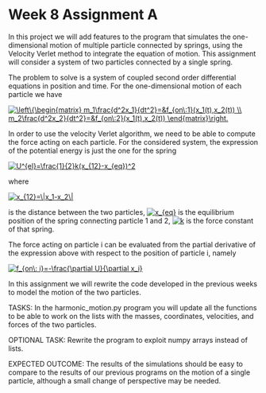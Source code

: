 # Week 8 Assignment A

In this project we will add features to the program that simulates the one-dimensional motion of multiple particle connected by springs, using the Velocity Verlet method to integrate the equation of motion. This assignment will consider a system of two particles connected by a single spring.

The problem to solve is a system of coupled second order differential equations in position and time. For the one-dimensional motion of each particle we have

<a href="https://www.codecogs.com/eqnedit.php?latex=\left\{\begin{matrix}&space;m_1\frac{d^2x_1}{dt^2}=&f_{on\:1}(x_1(t),x_2(t))&space;\\&space;m_2\frac{d^2x_2}{dt^2}=&f_{on\:2}(x_1(t),x_2(t))&space;\end{matrix}\right." target="_blank"><img src="https://latex.codecogs.com/gif.latex?\left\{\begin{matrix}&space;m_1\frac{d^2x_1}{dt^2}=&f_{on\:1}(x_1(t),x_2(t))&space;\\&space;m_2\frac{d^2x_2}{dt^2}=&f_{on\:2}(x_1(t),x_2(t))&space;\end{matrix}\right." title="\left\{\begin{matrix} m_1\frac{d^2x_1}{dt^2}=&f_{on\:1}(x_1(t),x_2(t)) \\ m_2\frac{d^2x_2}{dt^2}=&f_{on\:2}(x_1(t),x_2(t)) \end{matrix}\right." /></a>

In order to use the velocity Verlet algorithm, we need to be able to compute the force acting on each particle. For the considered system, the expression of the potential energy is just the one for the spring

<a href="https://www.codecogs.com/eqnedit.php?latex=U^{el}=\frac{1}{2}k(x_{12}-x_{eq})^2" target="_blank"><img src="https://latex.codecogs.com/gif.latex?U^{el}=\frac{1}{2}k(x_{12}-x_{eq})^2" title="U^{el}=\frac{1}{2}k(x_{12}-x_{eq})^2" /></a>

where 

<a href="https://www.codecogs.com/eqnedit.php?latex=x_{12}=\|x_1-x_2\|" target="_blank"><img src="https://latex.codecogs.com/gif.latex?x_{12}=\|x_1-x_2\|" title="x_{12}=\|x_1-x_2\|" /></a>

is the distance between the two particles, <a href="https://www.codecogs.com/eqnedit.php?latex=x_{eq}" target="_blank"><img src="https://latex.codecogs.com/gif.latex?x_{eq}" title="x_{eq}" /></a> is the equilibrium position of the spring connecting particle 1 and 2, <a href="https://www.codecogs.com/eqnedit.php?latex=k" target="_blank"><img src="https://latex.codecogs.com/gif.latex?k" title="k" /></a> is the force constant of that spring.

The force acting on particle i can be evaluated from the partial derivative of the expression above with respect to the position of particle i, namely

<a href="https://www.codecogs.com/eqnedit.php?latex=f_{on\:&space;i}=-\frac{\partial&space;U}{\partial&space;x_i}" target="_blank"><img src="https://latex.codecogs.com/gif.latex?f_{on\:&space;i}=-\frac{\partial&space;U}{\partial&space;x_i}" title="f_{on\: i}=-\frac{\partial U}{\partial x_i}" /></a>

In this assignment we will rewrite the code developed in the previous weeks to model the motion of the two particles.

TASKS: In the harmonic_motion.py program you will update all the functions to be able to work on the lists with the masses, coordinates, velocities, and forces of the two particles.

OPTIONAL TASK: Rewrite the program to exploit numpy arrays instead of lists.

EXPECTED OUTCOME: The results of the simulations should be easy to compare to the results of our previous programs on the motion of a single particle, although a small change of perspective may be needed.

